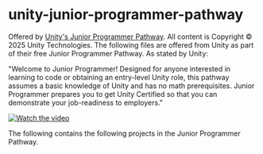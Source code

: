 # unity-junior-programmer-pathway

Offered by [Unity's Junior Programmer Pathway](https://learn.unity.com/pathway/junior-programmer). All content is Copyright © 2025 Unity Technologies. The following files are offered from Unity as part of their free Junior Programmer Pathway. As stated by Unity:

"Welcome to Junior Programmer! Designed for anyone interested in learning to code or obtaining an entry-level Unity role, this pathway assumes a basic knowledge of Unity and has no math prerequisites. Junior Programmer prepares you to get Unity Certified so that you can demonstrate your job-readiness to employers."

[![Watch the video](https://img.youtube.com/vi/IKXY7uTB_Fs/hqdefault.jpg)](https://www.youtube.com/watch?v=IKXY7uTB_Fs "Play on YouTube")

The following contains the following projects in the Junior Programmer Pathway.
